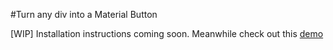 #Turn any div into a Material Button

[WIP] Installation instructions coming soon.
Meanwhile check out this [demo](nashvail.github.io/MaterialButton.js)

